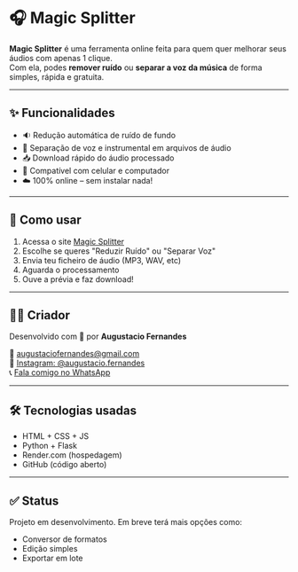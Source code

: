 # 🎧 Magic Splitter

**Magic Splitter** é uma ferramenta online feita para quem quer melhorar seus áudios com apenas 1 clique.  
Com ela, podes **remover ruído** ou **separar a voz da música** de forma simples, rápida e gratuita.

---

## ✨ Funcionalidades

- 🔉 Redução automática de ruído de fundo
- 🎵 Separação de voz e instrumental em arquivos de áudio
- 📥 Download rápido do áudio processado
- 📱 Compatível com celular e computador
- ☁️ 100% online – sem instalar nada!

---

## 🚀 Como usar

1. Acessa o site [Magic Splitter](https://teu-link-render-aqui.com)
2. Escolhe se queres "Reduzir Ruído" ou "Separar Voz"
3. Envia teu ficheiro de áudio (MP3, WAV, etc)
4. Aguarda o processamento
5. Ouve a prévia e faz download!

---

## 🧑‍💻 Criador

Desenvolvido com 💜 por **Augustacio Fernandes**

📧 augustaciofernandes@gmail.com  
📱 [Instagram: @augustacio.fernandes](https://instagram.com/augustacio.fernandes)  
📞 [Fala comigo no WhatsApp](https://wa.me/244933411208)

---

## 🛠️ Tecnologias usadas

- HTML + CSS + JS
- Python + Flask
- Render.com (hospedagem)
- GitHub (código aberto)

---

## ✅ Status

Projeto em desenvolvimento. Em breve terá mais opções como:
- Conversor de formatos
- Edição simples
- Exportar em lote
